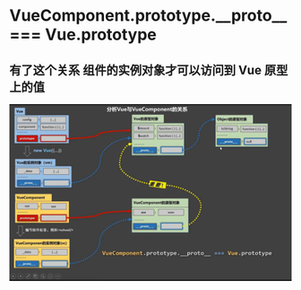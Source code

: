 # VueComponent.prototype.\_\_proto\_\_ === Vue.prototype

## 有了这个关系 组件的实例对象才可以访问到 Vue 原型上的值

![Alt text](Screenshot_20230917_221731.jpg)
